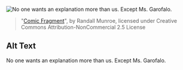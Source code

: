 ![No one wants an explanation more than us.  Except Ms. Garofalo.](https://imgs.xkcd.com/comics/comic_fragment.jpg)
> "[Comic Fragment](https://xkcd.com/254/)", by Randall Munroe, licensed under Creative Commons Attribution-NonCommercial 2.5 License

## Alt Text
No one wants an explanation more than us.  Except Ms. Garofalo.
